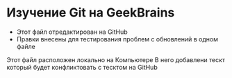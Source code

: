 # Изучение Git на GeekBrains
* Этот файл отредактирован на GitHub
* Правки внесены для тестирования проблем с обновлений в одном файле

Этот файл расположен локально на Компьютере
В него добавлени тескт который будет конфликтовать с тесктом на GitHub

